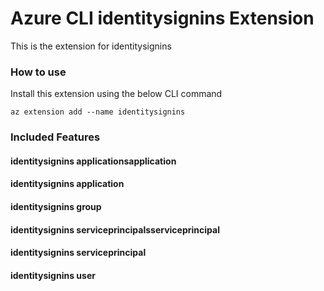 # Azure CLI identitysignins Extension #
This is the extension for identitysignins

### How to use ###
Install this extension using the below CLI command
```
az extension add --name identitysignins
```

### Included Features ###
#### identitysignins applicationsapplication ####
#### identitysignins application ####
#### identitysignins group ####
#### identitysignins serviceprincipalsserviceprincipal ####
#### identitysignins serviceprincipal ####
#### identitysignins user ####
